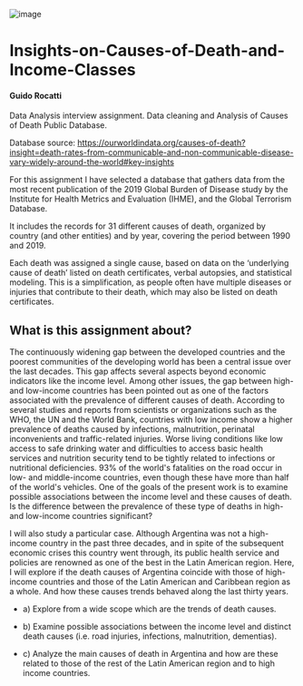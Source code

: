 ![image](https://github.com/guipo-r/Insights-on-Causes-of-Death-and-Income-Classes/assets/117786253/fdd73e45-b910-4b66-adac-7392db80c935)

# Insights-on-Causes-of-Death-and-Income-Classes
#### Guido Rocatti
Data Analysis interview assignment. Data cleaning and Analysis of Causes of Death Public Database.

Database source: https://ourworldindata.org/causes-of-death?insight=death-rates-from-communicable-and-non-communicable-disease-vary-widely-around-the-world#key-insights


For this assignment I have selected a database that gathers data from the most recent publication of the 2019 Global Burden of Disease study by the Institute for Health Metrics and Evaluation (IHME), and the Global Terrorism Database.

It includes the records for 31 different causes of death, organized by country (and other entities) and by year, covering the period between 1990 and 2019.

Each death was assigned a single cause, based on data on the ‘underlying cause of death’ listed on death certificates, verbal autopsies, and statistical modeling. This is a simplification, as people often have multiple diseases or injuries that contribute to their death, which may also be listed on death certificates.

## What is this assignment about?

The continuously widening gap between the developed countries and the poorest communities of the developing world has been a central issue over the last decades. This gap affects several aspects beyond economic indicators like the income level. Among other issues, the gap between high- and low-income countries has been pointed out as one of the factors associated with the prevalence of different causes of death. According to several studies and reports from scientists or organizations such as the WHO, the UN and the World Bank, countries with low income show a higher prevalence of deaths caused by infections, malnutrition, perinatal inconvenients and traffic-related injuries. Worse living conditions like low access to safe drinking water and difficulties to access basic health services and nutrition security tend to be tightly related to infections or nutritional deficiencies. 93% of the world's fatalities on the road occur in low- and middle-income countries, even though these have more than half of the world's vehicles. One of the goals of the present work is to examine possible associations between the income level and these causes of death. Is the difference between the prevalence of these type of deaths in high- and low-income countries significant?

I will also study a particular case. Although Argentina was not a high-income country in the past three decades, and in spite of the subsequent economic crises this country went through, its public health service and policies are renowned as one of the best in the Latin American region. Here, I will explore if the death causes of Argentina coincide with those of high-income countries and those of the Latin American and Caribbean region as a whole. And how these causes trends behaved along the last thirty years.

- a) Explore from a wide scope which are the trends of death causes.

- b) Examine possible associations between the income level and distinct death causes (i.e. road injuries, infections, malnutrition, dementias).

- c) Analyze the main causes of death in Argentina and how are these related to those of the rest of the Latin American region and to high income countries.
